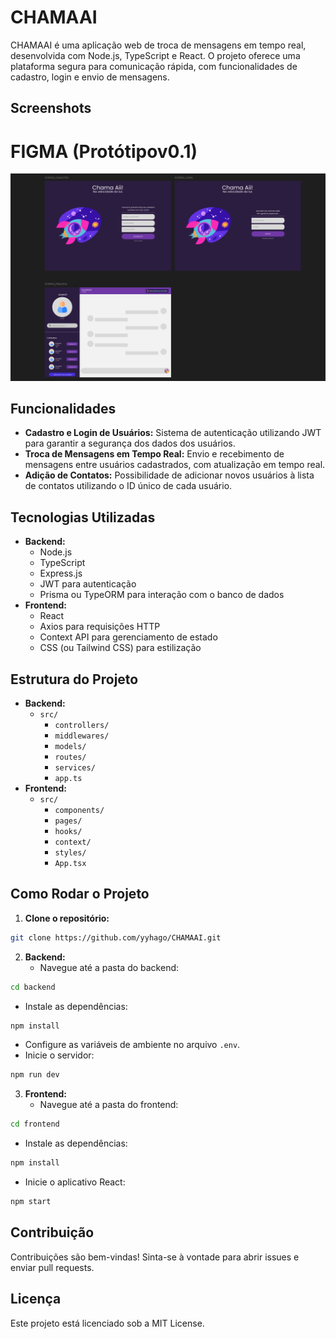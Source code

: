 # CHAMAAI

CHAMAAI é uma aplicação web de troca de mensagens em tempo real, desenvolvida com Node.js, TypeScript e React. O projeto oferece uma plataforma segura para comunicação rápida, com funcionalidades de cadastro, login e envio de mensagens.

## Screenshots
# FIGMA (Protótipov0.1)
![Primeira Tela](/pictureScreen/image.png)

## Funcionalidades

* **Cadastro e Login de Usuários:** Sistema de autenticação utilizando JWT para garantir a segurança dos dados dos usuários.
* **Troca de Mensagens em Tempo Real:** Envio e recebimento de mensagens entre usuários cadastrados, com atualização em tempo real.
* **Adição de Contatos:** Possibilidade de adicionar novos usuários à lista de contatos utilizando o ID único de cada usuário.

## Tecnologias Utilizadas

* **Backend:**
   * Node.js
   * TypeScript
   * Express.js
   * JWT para autenticação
   * Prisma ou TypeORM para interação com o banco de dados
* **Frontend:**
   * React
   * Axios para requisições HTTP
   * Context API para gerenciamento de estado
   * CSS (ou Tailwind CSS) para estilização

## Estrutura do Projeto

* **Backend:**
   * `src/`
      * `controllers/`
      * `middlewares/`
      * `models/`
      * `routes/`
      * `services/`
      * `app.ts`
* **Frontend:**
   * `src/`
      * `components/`
      * `pages/`
      * `hooks/`
      * `context/`
      * `styles/`
      * `App.tsx`

## Como Rodar o Projeto

1. **Clone o repositório:**

```bash
git clone https://github.com/yyhago/CHAMAAI.git
```

2. **Backend:**
   * Navegue até a pasta do backend:

```bash
cd backend
```

   * Instale as dependências:

```bash
npm install
```

   * Configure as variáveis de ambiente no arquivo `.env`.
   * Inicie o servidor:

```bash
npm run dev
```

3. **Frontend:**
   * Navegue até a pasta do frontend:

```bash
cd frontend
```

   * Instale as dependências:

```bash
npm install
```

   * Inicie o aplicativo React:

```bash
npm start
```

## Contribuição

Contribuições são bem-vindas! Sinta-se à vontade para abrir issues e enviar pull requests.

## Licença

Este projeto está licenciado sob a MIT License.